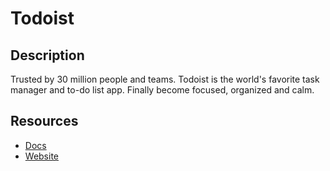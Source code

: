 # Todoist

## Description

Trusted by 30 million people and teams. Todoist is the world's favorite task manager and to-do list app. Finally become focused, organized and calm.

## Resources

- [Docs](https://developer.todoist.com/)
- [Website](todoist.com)
